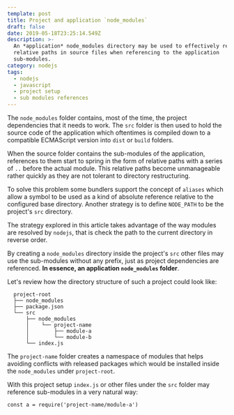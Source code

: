 ```yaml
---
template: post
title: Project and application `node_modules`
draft: false
date: 2019-05-18T23:25:14.549Z
description: >-
  An *application* node_modules directory may be used to effectively remove
  relative paths in source files when referencing to the application
  sub-modules.
category: nodejs
tags:
  - nodejs
  - javascript
  - project setup
  - sub modules references
---
```

The `node_modules` folder contains, most of the time, the project dependencies that it needs to work. The `src` folder is then used to hold the source code of the application which oftentimes is compiled down to a compatible ECMAScript version into `dist` or `build` folders.

When the source folder contains the sub-modules of the application, references to them start to spring in the form of relative paths with a series of `..` before the actual module. This relative paths become unmanageable rather quickly as they are not tolerant to directory restructuring.

To solve this problem some bundlers support the concept of `aliases` which allow a symbol to be used as a kind of absolute reference relative to the configured base directory. Another strategy is to define `NODE_PATH` to be the project's `src` directory.

The strategy explored in this article takes advantage of the way  modules are resolved by `nodejs`, that is check the path to the current directory in reverse order.

By creating a `node_modules` directory inside the project's `src` other files may use the sub-modules without any prefix, just as project dependencies are referenced. **In essence, an application `node_modules` folder**.

Let's review how the directory structure of such a project could look like:

```
  project-root
  ├── node_modules
  ├── package.json
  └── src
      ├── node_modules
      │    └── project-name
      │        ├── module-a
      │        └── module-b
      └── index.js
```

The `project-name` folder creates a namespace of modules that helps avoiding conflicts with released packages which would be installed inside the `node_modules` under `project-root`.

With this project setup `index.js` or other files under the `src` folder may reference sub-modules in a very natural way:

```
const a = require('project-name/module-a')
```
